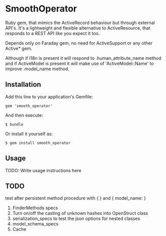 # SmoothOperator

Ruby gem, that mimics the ActiveRecord behaviour but through external API's.
It's a lightweight and flexible alternative to ActiveResource, that responds to a REST API like you expect it too.

Depends only on Faraday gem, no need for ActiveSupport or any other Active* gem.

Although if I18n is present it will respond to .human_attribute_name method and if ActiveModel is present it will make use of 'ActiveModel::Name' to improve .model_name method.


## Installation

Add this line to your application's Gemfile:

    gem 'smooth_operator'

And then execute:

    $ bundle

Or install it yourself as:

    $ gem install smooth_operator


## Usage

TODO: Write usage instructions here


## TODO

test after persistent method procedure with { <data> } and { model_name: <data> }

1. FinderMethods specs
2. Turn on/off the casting of unknown hashes into OpenStruct class
3. serialization_specs to test the json options for nested classes
4. model_schema_specs
4. Cache 